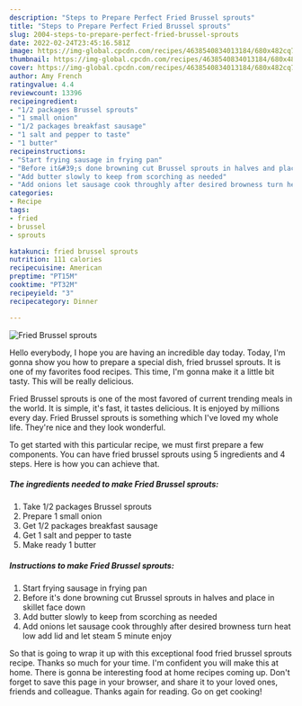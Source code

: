 ```yaml
---
description: "Steps to Prepare Perfect Fried Brussel sprouts"
title: "Steps to Prepare Perfect Fried Brussel sprouts"
slug: 2004-steps-to-prepare-perfect-fried-brussel-sprouts
date: 2022-02-24T23:45:16.581Z
image: https://img-global.cpcdn.com/recipes/4638540834013184/680x482cq70/fried-brussel-sprouts-recipe-main-photo.jpg
thumbnail: https://img-global.cpcdn.com/recipes/4638540834013184/680x482cq70/fried-brussel-sprouts-recipe-main-photo.jpg
cover: https://img-global.cpcdn.com/recipes/4638540834013184/680x482cq70/fried-brussel-sprouts-recipe-main-photo.jpg
author: Amy French
ratingvalue: 4.4
reviewcount: 13396
recipeingredient:
- "1/2 packages Brussel sprouts"
- "1 small onion"
- "1/2 packages breakfast sausage"
- "1 salt and pepper to taste"
- "1 butter"
recipeinstructions:
- "Start frying sausage in frying pan"
- "Before it&#39;s done browning cut Brussel sprouts in halves and place in skillet face down"
- "Add butter slowly to keep from scorching as needed"
- "Add onions let sausage cook throughly after desired browness turn heat low add lid and let steam 5 minute enjoy"
categories:
- Recipe
tags:
- fried
- brussel
- sprouts

katakunci: fried brussel sprouts 
nutrition: 111 calories
recipecuisine: American
preptime: "PT15M"
cooktime: "PT32M"
recipeyield: "3"
recipecategory: Dinner

---
```



![Fried Brussel sprouts](https://img-global.cpcdn.com/recipes/4638540834013184/680x482cq70/fried-brussel-sprouts-recipe-main-photo.jpg)

Hello everybody, I hope you are having an incredible day today. Today, I'm gonna show you how to prepare a special dish, fried brussel sprouts. It is one of my favorites food recipes. This time, I'm gonna make it a little bit tasty. This will be really delicious.

Fried Brussel sprouts is one of the most favored of current trending meals in the world. It is simple, it's fast, it tastes delicious. It is enjoyed by millions every day. Fried Brussel sprouts is something which I've loved my whole life. They're nice and they look wonderful.




To get started with this particular recipe, we must first prepare a few components. You can have fried brussel sprouts using 5 ingredients and 4 steps. Here is how you can achieve that.

<!--inarticleads1-->

##### The ingredients needed to make Fried Brussel sprouts:

1. Take 1/2 packages Brussel sprouts
1. Prepare 1 small onion
1. Get 1/2 packages breakfast sausage
1. Get 1 salt and pepper to taste
1. Make ready 1 butter




<!--inarticleads2-->

##### Instructions to make Fried Brussel sprouts:

1. Start frying sausage in frying pan
1. Before it&#39;s done browning cut Brussel sprouts in halves and place in skillet face down
1. Add butter slowly to keep from scorching as needed
1. Add onions let sausage cook throughly after desired browness turn heat low add lid and let steam 5 minute enjoy




So that is going to wrap it up with this exceptional food fried brussel sprouts recipe. Thanks so much for your time. I'm confident you will make this at home. There is gonna be interesting food at home recipes coming up. Don't forget to save this page in your browser, and share it to your loved ones, friends and colleague. Thanks again for reading. Go on get cooking!
